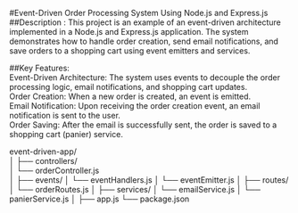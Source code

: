 #Event-Driven Order Processing System Using Node.js and Express.js <br>
##Description :
This project is an example of an event-driven architecture implemented in a Node.js and Express.js application. The system demonstrates how to handle order creation, send email notifications, and save orders to a shopping cart using event emitters and services.  <br>

##Key Features: <br>
Event-Driven Architecture: The system uses events to decouple the order processing logic, email notifications, and shopping cart updates. <br>
Order Creation: When a new order is created, an event is emitted. <br>
Email Notification: Upon receiving the order creation event, an email notification is sent to the user. <br>
Order Saving: After the email is successfully sent, the order is saved to a shopping cart (panier) service. <br>

event-driven-app/ <br>
│
├── controllers/ <br>
│   └── orderController.js <br>
│
├── events/
│   └── eventHandlers.js
│   └── eventEmitter.js
│
├── routes/
│   └── orderRoutes.js
│
├── services/
│   └── emailService.js
│   └── panierService.js
│
├── app.js
└── package.json
